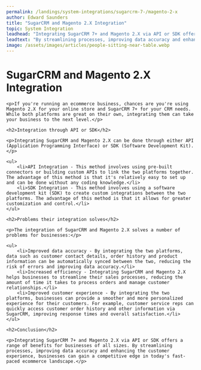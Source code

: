 ```yaml
---
permalink: /landings/system-integrations/sugarcrm-7-/magento-2-x
author: Edward Saunders
title: "SugarCRM and Magento 2.X Integration"
topic: System Integration
leadhead: "Integrating SugarCRM 7+ and Magento 2.X via API or SDK offers a range of benefits for businesses of all sizes"
leadtext: "By streamlining processes, improving data accuracy and enhancing the customer experience, businesses can gain a competitive edge in today's fast-paced ecommerce landscape."
image: /assets/images/articles/people-sitting-near-table.webp
---
```

<div class="arttext">	<h1>SugarCRM and Magento 2.X Integration</h1>
	
	<p>If you're running an ecommerce business, chances are you're using Magento 2.X for your online store and SugarCRM 7+ for your CRM needs. While both platforms are great on their own, integrating them can take your business to the next level.</p>

	<h2>Integration through API or SDK</h2>

	<p>Integrating SugarCRM and Magento 2.X can be done through either API (Application Programming Interface) or SDK (Software Development Kit).</p>

	<ul>
		<li>API Integration - This method involves using pre-built connectors or building custom APIs to link the two platforms together. The advantage of this method is that it's relatively easy to set up and can be done without any coding knowledge.</li>
		<li>SDK Integration - This method involves using a software development kit (SDK) to create custom integrations between the two platforms. The advantage of this method is that it allows for greater customization and control.</li>
	</ul>

	<h2>Problems their integration solves</h2>

	<p>The integration of SugarCRM and Magento 2.X solves a number of problems for businesses:</p>

	<ul>
		<li>Improved data accuracy - By integrating the two platforms, data such as customer contact details, order history and product information can be automatically synced between the two, reducing the risk of errors and improving data accuracy.</li>
		<li>Increased efficiency - Integrating SugarCRM and Magento 2.X helps businesses to streamline their sales processes, reducing the amount of time it takes to process orders and manage customer relationships.</li>
		<li>Improved customer experience - By integrating the two platforms, businesses can provide a smoother and more personalized experience for their customers. For example, customer service reps can quickly access customer order history and other information via SugarCRM, improving response times and overall satisfaction.</li>
	</ul>

	<h2>Conclusion</h2>

	<p>Integrating SugarCRM 7+ and Magento 2.X via API or SDK offers a range of benefits for businesses of all sizes. By streamlining processes, improving data accuracy and enhancing the customer experience, businesses can gain a competitive edge in today's fast-paced ecommerce landscape.</p>
</div>